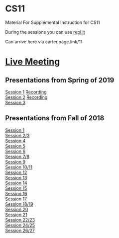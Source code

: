 # CS11
Material For Supplemental Instruction for CS11

During the sessions you can use [repl.it](https://repl.it/site/languages/cpp) 

Can arrive here via carter.page.link/11

# [Live Meeting](https://cccconfer.zoom.us/meeting/register/b68fd046710a94f7cde7dc3c8da9331e )

## Presentations from Spring of 2019
[Session 1](https://docs.google.com/presentation/d/1q8cYJOJW0Efehysx_uvYKGihSCXIKjFr-8gowhNxJu4/edit?usp=sharing)  [Recording](https://youtu.be/jZdeDLN4fP0)  
[Session 2](https://drive.google.com/open?id=1Fg4WTABJa0KA3tHYrKH2GQBFVpEhnXoVpMdNaVzZslw)  [Recording](https://youtu.be/jZdeDLN4fP0)  
[Session 3](https://drive.google.com/open?id=1ji9h3eczW63P6_Htgp_X9A_vzmdt6k9uVKEpAx_rw4o)  

## Presentations from Fall of 2018
[Session 1](https://drive.google.com/open?id=1pS_J3_XUL5eYGV-eiZLHZH_rgLd2U3gAROQINQnxDvk)  
[Session 2/3](https://drive.google.com/open?id=1Naf2xUPPTr7BsGFOis0rmHxMbAihgMA0cK9Lm57qWf4)  
[Session 4](https://drive.google.com/open?id=12wxhfRcD-YpUHIEUFXESjZuoK9rRiKiDqNpAhOG6oVM)  
[Session 5](https://drive.google.com/open?id=1_x87mbHhUGxq22C2C_ddkNlP7-Aym5hxtgu5LAQRKyw)  
[Session 6](https://drive.google.com/open?id=1oxKOHbUFxx3L1rqIDJb6Np5jkz7OHtbKNV8Cd0fdfA4)  
[Session 7/8](https://drive.google.com/open?id=16_huLzYkIWDPOgPZvN4nQate0z68u_R0LnkxwYtSiHg)  
[Session 9](https://drive.google.com/open?id=1X6ItAq-yt75fjj9Ml1TkvqGxLIFHD3w9dj8p37NTbC0)  
[Session 10/11](https://drive.google.com/open?id=1Mnw5iKTR9VBX0HI8p14U5ed4XXEEJj9Li7pyV9E4DVQ)  
[Session 12](https://drive.google.com/open?id=1LWg34Tc8fdXf6x0Z4y_vLhTE4_m9kFYh5UMYb7h-zy8)  
[Session 13](https://drive.google.com/open?id=1iisPMKCwBNGuoxVnn6WO-0e6nv3k9rwLb-mJfXpIv2k)  
[Session 14](https://drive.google.com/open?id=1Gg9bIxHFq5eTjcOhpQtYbHfZiLAMfijr1EYOogyWmg4)  
[Session 15](https://drive.google.com/open?id=10tErKTUyhthyVDOuIn89LqOn7dF2GaBdwLM9suXM4f8)  
[Session 16](https://drive.google.com/open?id=1D23gmbvcDt2aR_iL35tOMZvo78Z_dtJEjSkfBlDKzFo)  
[Session 17](https://drive.google.com/open?id=1YmIMQR788156V0ICtRmLi3DVogFrvkyExcjaOMXUI0Y)  
[Session 18/19](https://drive.google.com/open?id=1DDquFnwj1QwAlxkAGmkuz6KKdPd2EpSFQJ6yR1PWT6A)  
[Session 20](https://drive.google.com/open?id=126vag8WcD5lGiAA2RLPJJfv485SjiTkkku5KCInA77Q)  
[Session 21](https://drive.google.com/open?id=100a01Vz2kbGO_0LyE50i-9askr6BoFiADaGhZMIy5Ys)  
[Session 22/23](https://drive.google.com/open?id=1eVkumaAj6lZ7IMGnkypFTxm7y-KxlPI2bS--8YHi0uA)  
[Session 24/25](https://drive.google.com/open?id=1UBMK93XA8ipV4hzapYIwmVqQX1YITkHEeWijxO2voSk)  
[Session 26/27](https://drive.google.com/open?id=1Ug7KJoNzBz6Qgua9Cu-XU1eMjBAJUUIKdhynn2Xt3k0)  

